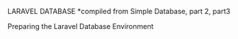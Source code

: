 
LARAVEL DATABASE 
*compiled from Simple Database, part 2, part3


Preparing the Laravel Database Environment

